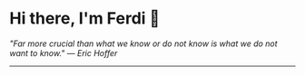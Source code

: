 <h1>Hi there, I'm Ferdi 👋</h1>

<p><em>
  "Far more crucial than what we know or do not know is what we do not want to know." — Eric Hoffer
</em></p>

---
